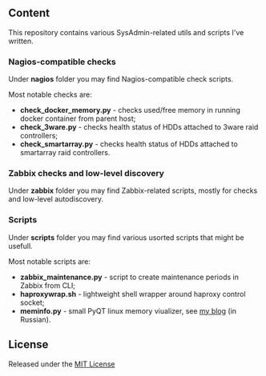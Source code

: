 ## Content

This repository contains various SysAdmin-related utils and scripts I've written.

### Nagios-compatible checks

Under **nagios** folder you may find Nagios-compatible check scripts.

Most notable checks are:

* **check_docker_memory.py** - checks used/free memory in running docker container from parent host;
* **check_3ware.py** - checks health status of HDDs attached to 3ware raid controllers;
* **check_smartarray.py** - checks health status of HDDs attached to smartarray raid controllers.

### Zabbix checks and low-level discovery

Under **zabbix** folder you may find Zabbix-related scripts,
mostly for checks and low-level autodiscovery.

### Scripts

Under **scripts** folder you may find various usorted
scripts that might be usefull.

Most notable scripts are:

* **zabbix_maintenance.py** - script to create maintenance periods in Zabbix from CLI;
* **haproxywrap.sh** - lightweight shell wrapper around haproxy control socket;
* **meminfo.py** - small PyQT linux memory viualizer, see [my blog](http://bulimov.ru/it/meminfo-visualizer/) (in Russian).

## License

Released under the [MIT License](http://www.opensource.org/licenses/MIT)
